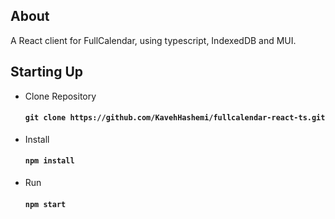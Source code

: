 ## About

A React client for FullCalendar, using typescript, IndexedDB and MUI.

## Starting Up

- Clone Repository

  #### `git clone https://github.com/KavehHashemi/fullcalendar-react-ts.git`

- Install

  #### `npm install`

- Run

  #### `npm start`
